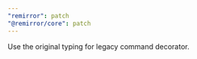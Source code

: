 ```yaml
---
"remirror": patch
"@remirror/core": patch
---
```


Use the original typing for legacy command decorator.

